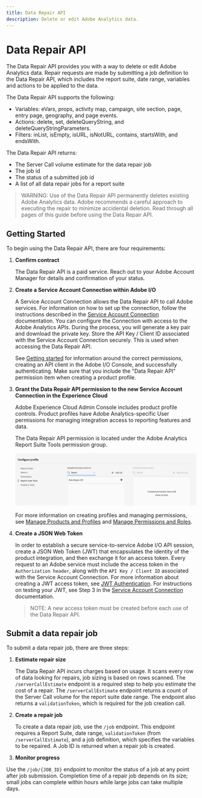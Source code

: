```yaml
---
title: Data Repair API
description: Delete or edit Adobe Analytics data.
---
```


# Data Repair API

The Data Repair API provides you with a way to delete or edit Adobe Analytics data.  Repair requests are made by submitting a job definition to the Data Repair API, which includes the report suite, date range, variables and actions to be applied to the data.

The Data Repair API supports the following:

* Variables: eVars, props, activity map, campaign, site section, page, entry page, geography, and page events.
* Actions: delete, set, deleteQueryString, and deleteQueryStringParameters.
* Filters: inList, isEmpty, isURL, isNotURL, contains, startsWith, and endsWith.

The Data Repair API returns:

* The Server Call volume estimate for the data repair job
* The job id
* The status of a submitted job id
* A list of all data repair jobs for a report suite

> WARNING: Use of the Data Repair API permanently deletes existing Adobe Analytics data. Adobe recommends a careful approach to executing the repair to minimize accidental deletion. Read through all pages of this guide before using the Data Repair API.

## Getting Started

To begin using the Data Repair API, there are four requirements:

1. **Confirm contract**

   The Data Repair API is a paid service. Reach out to your Adobe Account Manager for details and confirmation of your status.

2. **Create a Service Account Connection within Adobe I/O**

   A Service Account Connection allows the Data Repair API to call Adobe services.  For information on how to set up the connection, follow the instructions described in the [Service Account Connection](https://github.com/AdobeDocs/adobeio-auth/blob/stage/AuthenticationOverview/ServiceAccountIntegration.md) documentation.   You can configure the Connection with access to the Adobe Analytics APIs.  During the process, you will generate a key pair and download the private key.  Store the API Key / Client ID associated with the Service Account Connection securely.  This is used when accessing the Data Repair API. 

   See [Getting started](../../getting-started/index.md) for information around the correct permissions, creating an API client in the Adobe I/O Console, and successfully authenticating. Make sure that you include the "Data Repair API" permission item when creating a product profile.

3. **Grant the Data Repair API permission to the new Service Account Connection in the Experience Cloud**

   Adobe Experience Cloud Admin Console includes product profile controls. Product profiles have Adobe Analytics-specific User permissions for managing integration access to reporting features and data.

   The Data Repair API permission is located under the Adobe Analytics Report Suite Tools permission group.

   ![data repair permission](../../../images/data-repair-permission.png)

   For more information on creating profiles and managing permissions, see [Manage Products and Profiles](https://helpx.adobe.com/enterprise/using/manage-products-and-profiles.html) and [Manage Permissions and Roles](https://helpx.adobe.com/enterprise/using/manage-permissions-and-roles.html).

4. **Create a JSON Web Token**

   In order to establish a secure service-to-service Adobe I/O API session, create a JSON Web Token (JWT) that encapsulates the identity of the product integration, and then exchange it for an access token. Every request to an Adobe service must include the access token in the `Authorization header`, along with the `API Key / Client ID` associated with the Service Account Connection.  For more information about creating a JWT access token, see [JWT Authentication](https://github.com/AdobeDocs/adobeio-auth/blob/stage/JWT/JWT.md). For instructions on testing your JWT, see Step 3 in the [Service Account Connection](https://github.com/AdobeDocs/adobeio-auth/blob/stage/AuthenticationOverview/ServiceAccountIntegration.md#step-3-try-it) documentation.

   > NOTE: A new access token must be created before each use of the Data Repair API.

## Submit a data repair job

To submit a data repair job, there are three steps:

1. **Estimate repair size**

   The Data Repair API incurs charges based on usage.  It scans every row of data looking for repairs, job sizing is based on rows scanned.  The `/serverCallEstimate` endpoint is a required step to help you estimate the cost of a repair. The `/serverCallEstimate` endpoint returns a count of the Server Call volume for the report suite date range. The endpoint also returns a `validationToken`, which is required for the job creation call.

2. **Create a repair job**

   To create a data repair job, use the `/job` endpoint. This endpoint requires a Report Suite, date range, `validationToken` (from `/serverCallEstimate`), and a job definition, which specifies the variables to be repaired.  A Job ID is returned when a repair job is created.

3. **Monitor progress**

Use the `/job/{JOB_ID}` endpoint to monitor the status of a job at any point after job submission. Completion time of a repair job depends on its size; small jobs can complete within hours while large jobs can take multiple days.
